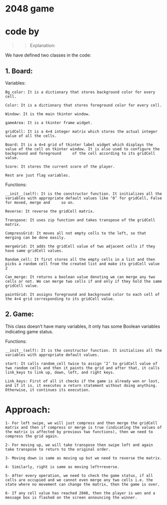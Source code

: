 # 2048 game
# code by 

>> Explanation:

 We have defined two classes in the code:

## 1. Board:

  Variables:

    Bg_color: It is a dictionary that stores background color for every cell.

    Color: It is a dictionary that stores foreground color for every cell.
    
    Window: It is the main tkinter window.
    
    gameArea: It is a tkinter frame widget.
    
    gridCell: It is a 4×4 integer matrix which stores the actual integer value of all the cells.
    
    Board: It is a 4×4 grid of tkinter label widget which displays the value of the cell on tkinter window. It is also used to configure the background and foreground     of the cell according to its gridCell value.
    
    Score: It stores the current score of the player.
    
    Rest are just flag variables.

  Functions:

    __init__(self): It is the constructor function. It initializes all the variables with appropriate default values like ‘0’ for gridCell, False for moved, merge and     so on.
    
    Reverse: It reverse the gridCell matrix.
    
    Transpose: It uses zip function and takes transpose of the gridCell matrix.
    
    CompressGrid: It moves all not empty cells to the left, so that merging can be done easily.
    
    mergeGrid: It adds the gridCell value of two adjacent cells if they have same gridCell values.
    
    Random_cell: It first stores all the empty cells in a list and then picks a random cell from the created list and make its gridCell value 2
    
    Can_merge: It returns a boolean value denoting we can merge any two cells or not. We can merge two cells if and only if they hold the same gridCell value.
    
    paintGrid: It assigns foreground and background color to each cell of the 4×4 grid corresponding to its gridCell value.
    


## 2. Game:

 This class doesn’t have many variables, it only has some Boolean variables indicating game status.

  Functions:

    __init__(self): It is the constructor function. It initializes all the variables with appropriate default values.
    
    start: It calls random_cell twice to assign ‘2’ to gridCell value of two random cells and then it paints the grid and after that, it calls link_keys to link up, down, left, and right keys.
    
    Link_keys: First of all it checks if the game is already won or lost, and if it is, it executes a return statement without doing anything. Otherwise, it continues its execution.
    
# Approach:

    1- For left swipe, we will just compress and then merge the gridCell matrix and then if compress or merge is true (indicating the values of the matrix is affected by previous two functions), then we need to compress the grid again.
    
    2- For moving up, we will take transpose then swipe left and again take transpose to return to the original order.
    
    3- Moving down is same as moving up but we need to reverse the matrix.
    
    4- Similarly, right is same as moving left+reverse.
    
    5- After every operation, we need to check the game status, if all cells are occupied and we cannot even merge any two cells i.e. the state where no movement can change the matrix, then the game is over.
    
    6- If any cell value has reached 2048, then the player is won and a message box is flashed on the screen announcing the winner.
